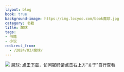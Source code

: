 ```yaml
---
layout: blog
book: true
background-image: https://img.locyoo.com/book魔球.jpg
category: 书籍
title: 魔球
tags:
- 书籍
- 小说
redirect_from:
  - /2024/03/魔球/
---
```

![](https://img.locyoo.com/book魔球.jpg)
魔球: <a name = "ref1" href="https://url18.ctfile.com/f/50983618-1063935587-c68c74?p=3619">点击下载</a>，访问密码请点击右上方“关于”自行查看